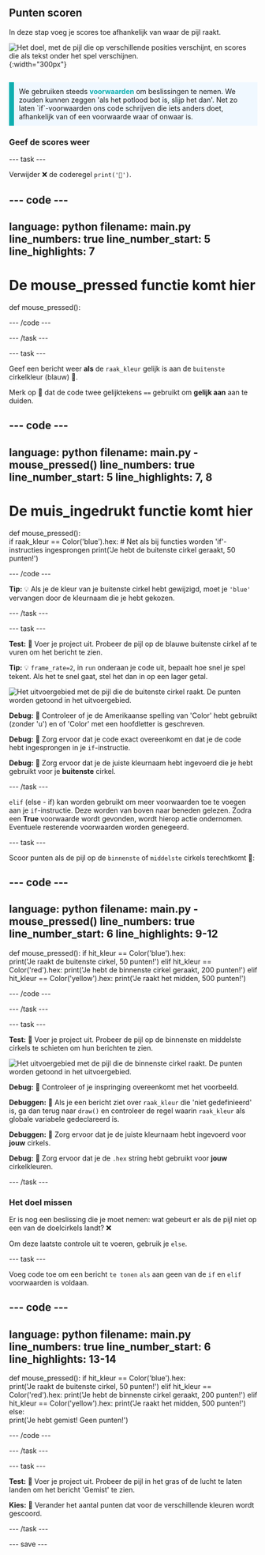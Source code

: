 ## Punten scoren

<div style="display: flex; flex-wrap: wrap">
<div style="flex-basis: 200px; flex-grow: 1; margin-right: 15px;">
In deze stap voeg je scores toe afhankelijk van waar de pijl raakt.
</div>
<div>

![Het doel, met de pijl die op verschillende posities verschijnt, en scores die als tekst onder het spel verschijnen.](images/points-scored.gif){:width="300px"}

</div>
</div>

<p style="border-left: solid; border-width:10px; border-color: #0faeb0; background-color: aliceblue; padding: 10px;">
We gebruiken steeds <span style="color: #0faeb0; font-weight: bold;"> voorwaarden</span> om beslissingen te nemen. We zouden kunnen zeggen 'als het potlood bot is, slijp het dan'. Net zo laten `if`-voorwaarden ons code schrijven die iets anders doet, afhankelijk van of een voorwaarde waar of onwaar is.
</p>

### Geef de scores weer

--- task ---

Verwijder ❌ de coderegel `print('🎯')`.

--- code ---
---
language: python
filename: main.py
line_numbers: true
line_number_start: 5
line_highlights: 7
---
# De mouse_pressed functie komt hier
def mouse_pressed():


--- /code ---

--- /task ---

--- task ---

Geef een bericht weer **als** de `raak_kleur` gelijk is aan de `buitenste` cirkelkleur (blauw) 🎯.

Merk op 👀 dat de code twee gelijktekens `==` gebruikt om **gelijk aan** aan te duiden.

--- code ---
---
language: python
filename: main.py - mouse_pressed()
line_numbers: true
line_number_start: 5
line_highlights: 7, 8  
---

# De muis_ingedrukt functie komt hier
def mouse_pressed():     
    if raak_kleur == Color('blue').hex: # Net als bij functies worden 'if'-instructies ingesprongen
        print('Je hebt de buitenste cirkel geraakt, 50 punten!')

--- /code ---

**Tip:** 💡 Als je de kleur van je buitenste cirkel hebt gewijzigd, moet je `'blue'` vervangen door de kleurnaam die je hebt gekozen.

--- /task ---

--- task ---

**Test:** 🔄 Voer je project uit. Probeer de pijl op de blauwe buitenste cirkel af te vuren om het bericht te zien.

**Tip:** 💡 `frame_rate=2`, in `run` onderaan je code uit, bepaalt hoe snel je spel tekent. Als het te snel gaat, stel het dan in op een lager getal.

![Het uitvoergebied met de pijl die de buitenste cirkel raakt. De punten worden getoond in het uitvoergebied.](images/blue-points.png)

**Debug:** 🐞 Controleer of je de Amerikaanse spelling van 'Color' hebt gebruikt (zonder 'u') en of 'Color' met een hoofdletter is geschreven.

**Debug:** 🐞 Zorg ervoor dat je code exact overeenkomt en dat je de code hebt ingesprongen in je `if`-instructie.

**Debug:** 🐞 Zorg ervoor dat je de juiste kleurnaam hebt ingevoerd die je hebt gebruikt voor je **buitenste** cirkel.

--- /task ---

`elif` (else - if) kan worden gebruikt om meer voorwaarden toe te voegen aan je `if`-instructie. Deze worden van boven naar beneden gelezen. Zodra een **True** voorwaarde wordt gevonden, wordt hierop actie ondernomen. Eventuele resterende voorwaarden worden genegeerd.

--- task ---

Scoor punten als de pijl op de `binnenste` of `middelste` cirkels terechtkomt 🎯:

--- code ---
---
language: python
filename: main.py - mouse_pressed()
line_numbers: true
line_number_start: 6
line_highlights: 9-12
---

def mouse_pressed():
    if hit_kleur == Color('blue').hex:   
        print('Je raakt de buitenste cirkel, 50 punten!')
    elif hit_kleur == Color('red').hex:
        print('Je hebt de binnenste cirkel geraakt, 200 punten!')
    elif hit_kleur == Color('yellow').hex:
        print('Je raakt het midden, 500 punten!')

--- /code ---

--- /task ---

--- task ---

**Test:** 🔄 Voer je project uit. Probeer de pijl op de binnenste en middelste cirkels te schieten om hun berichten te zien.

![Het uitvoergebied met de pijl die de binnenste cirkel raakt. De punten worden getoond in het uitvoergebied.](images/yellow-points.png)

**Debug:** 🐞 Controleer of je inspringing overeenkomt met het voorbeeld.

**Debuggen:** 🐞 Als je een bericht ziet over `raak_kleur` die 'niet gedefinieerd' is, ga dan terug naar `draw()` en controleer de regel waarin `raak_kleur` als globale variabele gedeclareerd is.

**Debuggen:** 🐞 Zorg ervoor dat je de juiste kleurnaam hebt ingevoerd voor **jouw** cirkels.

**Debug:** 🐞 Zorg ervoor dat je de `.hex` string hebt gebruikt voor **jouw** cirkelkleuren.

--- /task ---

### Het doel missen

Er is nog een beslissing die je moet nemen: wat gebeurt er als de pijl niet op een van de doelcirkels landt? ❌

Om deze laatste controle uit te voeren, gebruik je `else`.

--- task ---

Voeg code toe om een bericht `te tonen` `als` aan geen van de `if` en `elif` voorwaarden is voldaan.

--- code ---
---
language: python
filename: main.py
line_numbers: true
line_number_start: 6
line_highlights: 13-14
---

def mouse_pressed():
    if hit_kleur == Color('blue').hex:   
        print('Je raakt de buitenste cirkel, 50 punten!')
    elif hit_kleur == Color('red').hex:
        print('Je hebt de binnenste cirkel geraakt, 200 punten!')
    elif hit_kleur == Color('yellow').hex:
        print('Je raakt het midden, 500 punten!')
    else:   
        print('Je hebt gemist! Geen punten!')

--- /code ---

--- /task ---

--- task ---

**Test:** 🔄 Voer je project uit. Probeer de pijl in het gras of de lucht te laten landen om het bericht 'Gemist' te zien.

**Kies:** 💭 Verander het aantal punten dat voor de verschillende kleuren wordt gescoord.

--- /task ---

--- save ---
